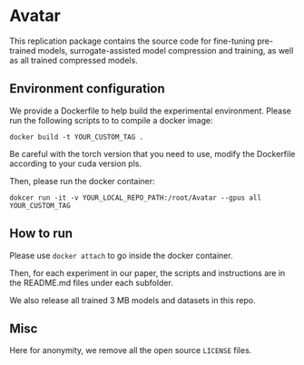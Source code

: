 # Avatar

This replication package contains the source code for fine-tuning pre-trained models, surrogate-assisted model compression and training, as well as all trained compressed models.

## Environment configuration

We provide a Dockerfile to help build the experimental environment. Please run the following scripts to to compile a docker image:
```
docker build -t YOUR_CUSTOM_TAG .
```
Be careful with the torch version that you need to use, modify the Dockerfile according to your cuda version pls.

Then, please run the docker container:
```
dokcer run -it -v YOUR_LOCAL_REPO_PATH:/root/Avatar --gpus all YOUR_CUSTOM_TAG
```

## How to run

Please use `docker attach` to go inside the docker container. 

Then, for each experiment in our paper, the scripts and instructions are in the README.md files under each subfolder.

We also release all trained 3 MB models and datasets in this repo. 

## Misc

Here for anonymity, we remove all the open source `LICENSE` files.

